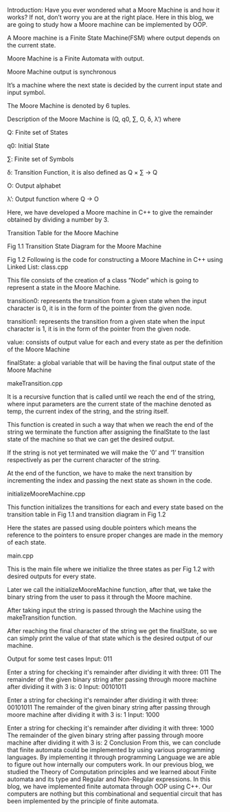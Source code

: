 
Introduction:
Have you ever wondered what a Moore Machine is and how it works? If not, don’t worry you are at the right place. Here in this blog, we are going to study how a Moore machine can be implemented by OOP.

A Moore machine is a Finite State Machine(FSM) where output depends on the current state.

Moore Machine is a Finite Automata with output.

Moore Machine output is synchronous

It’s a machine where the next state is decided by the current input state and input symbol.

The Moore Machine is denoted by 6 tuples.

Description of the Moore Machine is (Q, q0, ∑, O, δ, λ’) where

Q: Finite set of States

q0: Initial State

∑: Finite set of Symbols

δ: Transition Function, it is also defined as Q × ∑ → Q

O: Output alphabet

λ’: Output function where Q → O

Here, we have developed a Moore machine in C++ to give the remainder obtained by dividing a number by 3.

Transition Table for the Moore Machine

Fig 1.1
Transition State Diagram for the Moore Machine

Fig 1.2
Following is the code for constructing a Moore Machine in C++ using Linked List:
class.cpp

This file consists of the creation of a class “Node” which is going to represent a state in the Moore Machine.

transition0: represents the transition from a given state when the input character is 0, it is in the form of the pointer from the given node.

transition1: represents the transition from a given state when the input character is 1, it is in the form of the pointer from the given node.

value: consists of output value for each and every state as per the definition of the Moore Machine

finalState: a global variable that will be having the final output state of the Moore Machine


makeTransition.cpp

It is a recursive function that is called until we reach the end of the string, where input parameters are the current state of the machine denoted as temp, the current index of the string, and the string itself.

This function is created in such a way that when we reach the end of the string we terminate the function after assigning the finalState to the last state of the machine so that we can get the desired output.

If the string is not yet terminated we will make the ‘0’ and ‘1’ transition respectively as per the current character of the string.

At the end of the function, we have to make the next transition by incrementing the index and passing the next state as shown in the code.


initializeMooreMachine.cpp

This function initializes the transitions for each and every state based on the transition table in Fig 1.1 and transition diagram in Fig 1.2

Here the states are passed using double pointers which means the reference to the pointers to ensure proper changes are made in the memory of each state.


main.cpp

This is the main file where we initialize the three states as per Fig 1.2 with desired outputs for every state.

Later we call the initializeMooreMachine function, after that, we take the binary string from the user to pass it through the Moore machine.

After taking input the string is passed through the Machine using the makeTransition function.

After reaching the final character of the string we get the finalState, so we can simply print the value of that state which is the desired output of our machine.


Output for some test cases
Input: 011

Enter a string for checking it's remainder after dividing it with three:
011
The remainder of the given binary string after passing through moore machine after dividing it with 3 is: 0
Input: 00101011

Enter a string for checking it's remainder after dividing it with three:
00101011
The remainder of the given binary string after passing through moore machine after dividing it with 3 is: 1
Input: 1000

Enter a string for checking it's remainder after dividing it with three:
1000
The remainder of the given binary string after passing through moore machine after dividing it with 3 is: 2
Conclusion
From this, we can conclude that finite automata could be implemented by using various programming languages. By implementing it through programming Language we are able to figure out how internally our computers work. In our previous blog, we studied the Theory of Computation principles and we learned about Finite automata and its type and Regular and Non-Regular expressions. In this blog, we have implemented finite automata through OOP using C++. Our computers are nothing but this combinational and sequential circuit that has been implemented by the principle of finite automata.

